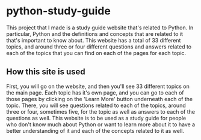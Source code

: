 # python-study-guide

This project that I made is a study guide website that's related to Python. In particular, Python and the definitions and concepts that are related to it that's important to know about. This website has a total of 33 different topics, and around three or four different questions and answers related to each of the topics that you can find on each of the pages for each topic.

## How this site is used

First, you will go on the website, and then you'll see 33 different topics on the main page. Each topic has it's own page, and you can go to each of those pages by clicking on the 'Learn More' button underneath each of the topic. There, you will see questions related to each of the topics, around three or four, sometimes five, for the topic as well as answers to each of the questions as well. This website is to be used as a study guide for people who don't know much about Python or want to learn more about it to have a better understanding of it and each of the concepts related to it as well.
